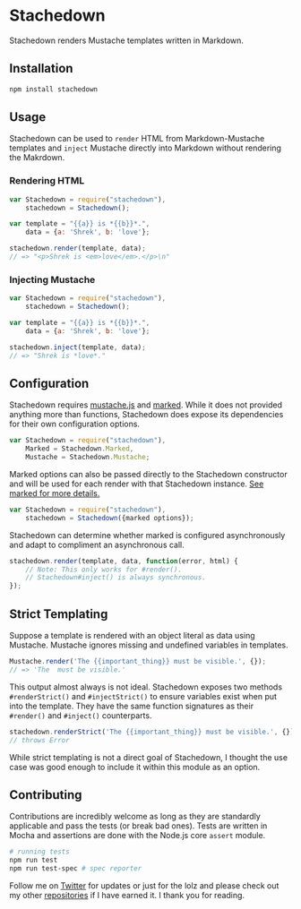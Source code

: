 Stachedown
==========

Stachedown renders Mustache templates written in Markdown.

## Installation

```bash
npm install stachedown
```

## Usage

Stachedown can be used to `render` HTML from Markdown-Mustache templates and `inject` Mustache directly into Markdown without rendering the Makrdown.

### Rendering HTML

```javascript
var Stachedown = require("stachedown"),
	stachedown = Stachedown();

var template = "{{a}} is *{{b}}*.",
	data = {a: 'Shrek', b: 'love'};

stachedown.render(template, data);
// => "<p>Shrek is <em>love</em>.</p>\n"
```

### Injecting Mustache

```javascript
var Stachedown = require("stachedown"),
	stachedown = Stachedown();

var template = "{{a}} is *{{b}}*.",
	data = {a: 'Shrek', b: 'love'};

stachedown.inject(template, data);
// => "Shrek is *love*."
```

## Configuration

Stachedown requires [mustache.js](https://github.com/janl/mustache.js) and [marked](https://github.com/chjj/marked). While it does not provided anything more than functions, Stachedown does expose its dependencies for their own configuration options.

```javascript
var Stachedown = require("stachedown"),
	Marked = Stachedown.Marked,
	Mustache = Stachedown.Mustache;
```
Marked options can also be passed directly to the Stachedown constructor and will be used for each render with that Stachedown instance. [See marked for more details.](https://github.com/chjj/marked#options-1)

```javascript
var Stachedown = require("stachedown"),
	stachedown = Stachedown({marked options});
```

Stachedown can determine whether marked is configured asynchronously and adapt to compliment an asynchronous call.

```javascript
stachedown.render(template, data, function(error, html) {
	// Note: This only works for #render().
	// Stachedown#inject() is always synchronous.
});
```

## Strict Templating

Suppose a template is rendered with an object literal as data using Mustache. Mustache ignores missing and undefined variables in templates.

```javascript
Mustache.render('The {{important_thing}} must be visible.', {});
// => 'The  must be visible.'
```

This output almost always is not ideal. Stachedown exposes two methods `#renderStrict()` and `#injectStrict()` to ensure variables exist when put into the template.  They have the same function signatures as their `#render()` and `#inject()` counterparts.

```javascript
stachedown.renderStrict('The {{important_thing}} must be visible.', {});
// throws Error
```

While strict templating is not a direct goal of Stachedown, I thought the use case was good enough to include it within this module as an option.

## Contributing

Contributions are incredibly welcome as long as they are standardly applicable and pass the tests (or break bad ones). Tests are written in Mocha and assertions are done with the Node.js core `assert` module.

```bash
# running tests
npm run test
npm run test-spec # spec reporter
```

Follow me on [Twitter](https://twitter.com/compooter) for updates or just for the lolz and please check out my other [repositories](https://github.com/andrejewski) if I have earned it. I thank you for reading.

